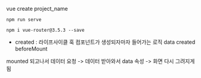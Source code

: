 vue create project_name

```
npm run serve
```

```
npm i vue-router@3.5.3 --save
```


- created : 라이프사이클 훅 컴포넌트가 생성되자마자 들어가는 로직
data created beforeMount

mounted 되고나서 데이터 요청 -> 데이터 받아와서 data 속성 -> 화면 다시 그려지게됨